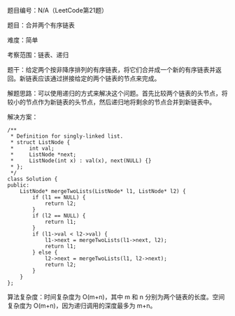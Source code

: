 题目编号：N/A（LeetCode第21题）

题目：合并两个有序链表

难度：简单

考察范围：链表、递归

题干：给定两个按非降序排列的有序链表，将它们合并成一个新的有序链表并返回。新链表应该通过拼接给定的两个链表的节点来完成。

解题思路：可以使用递归的方式来解决这个问题。首先比较两个链表的头节点，将较小的节点作为新链表的头节点，然后递归地将剩余的节点合并到新链表中。

解决方案：

```solidity
/**
 * Definition for singly-linked list.
 * struct ListNode {
 *     int val;
 *     ListNode *next;
 *     ListNode(int x) : val(x), next(NULL) {}
 * };
 */
class Solution {
public:
    ListNode* mergeTwoLists(ListNode* l1, ListNode* l2) {
        if (l1 == NULL) {
            return l2;
        }
        if (l2 == NULL) {
            return l1;
        }
        if (l1->val < l2->val) {
            l1->next = mergeTwoLists(l1->next, l2);
            return l1;
        } else {
            l2->next = mergeTwoLists(l1, l2->next);
            return l2;
        }
    }
};
```

算法复杂度：时间复杂度为 O(m+n)，其中 m 和 n 分别为两个链表的长度。空间复杂度为 O(m+n)，因为递归调用的深度最多为 m+n。